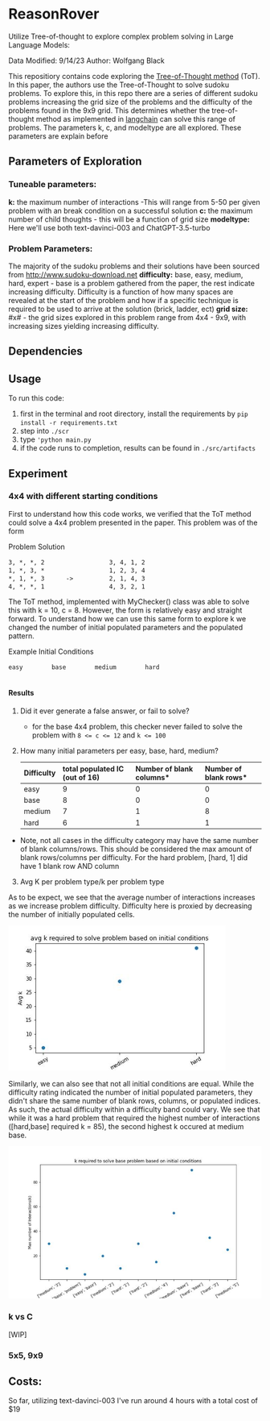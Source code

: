 # ReasonRover
Utilize Tree-of-thought to explore complex problem solving in Large Language Models:

Data Modified: 9/14/23
Author: Wolfgang Black

This repositiory contains code exploring the [Tree-of-Thought method](https://arxiv.org/pdf/2305.08291.pdf) (ToT). In this paper, 
the authors use the Tree-of-Thought to solve sudoku problems. To explore this, in this repo there are a series of different sudoku problems
increasing the grid size of the problems and the difficulty of the problems found in the 9x9 grid. This determines whether the tree-of-thought method as implemented in [langchain]() can solve this range of problems. The parameters k, c, and modeltype are all explored. These parameters are explain before

## Parameters of Exploration
### Tuneable parameters:
<b>k:</b> the maximum number of interactions -This will range from 5-50 per given problem with an break condition on a successful solution
<b>c:</b> the maximum number of child thoughts - this will be a function of grid size
<b>modeltype:</b> Here we'll use both text-davinci-003 and ChatGPT-3.5-turbo

### Problem Parameters:
The majority of the sudoku problems and their solutions have been sourced from http://www.sudoku-download.net
<b>difficulty:</b> base, easy, medium, hard, expert - base is a problem gathered from the paper, the rest indicate increasing difficulty. Difficulty is a function of how many spaces are revealed at the start of the problem and how if a specific technique is required to be used to arrive at the solution (brick, ladder, ect)
<b>grid size:</b> #x# - the grid sizes explored in this problem range from 4x4 - 9x9, with increasing sizes yielding increasing difficulty. 

## Dependencies

## Usage
To run this code:
1. first in the terminal and root directory, install the requirements by ```pip install -r requirements.txt```
2. step into ```./scr```
3. type ```'python main.py```
4. if the code runs to completion, results can be found in ```./src/artifacts```

## Experiment
### 4x4 with different starting conditions
First to understand how this code works, we verified that the ToT method could solve a 4x4 problem presented in the paper. This problem was of the form

Problem                     Solution
```
3, *, *, 2                  3, 4, 1, 2
1, *, 3, *                  1, 2, 3, 4
*, 1, *, 3      ->          2, 1, 4, 3
4, *, *, 1                  4, 3, 2, 1
```

The ToT method, implemented with MyChecker() class was able to solve this with k = 10, c = 8. However, the form is relatively easy and straight forward. To understand how we can use this same form to explore k we changed the number of initial populated parameters and the populated pattern.


Example Initial Conditions
```
easy        base        medium        hard


```
#### Results
1. Did it ever generate a false answer, or fail to solve?
    - for the base 4x4 problem, this checker never failed to solve the problem with ``` 8 <= c <= 12 ``` and ```k <= 100```
2. How many initial parameters per easy, base, hard, medium?

    | Difficulty | total populated IC (out of 16) | Number of blank columns*| Number of blank rows* |
    |-|-|-|-|
    | easy | 9 | 0 | 0 |
    | base | 8 | 0 | 0 |
    | medium | 7 | 1| 8|
    | hard | 6 |1 | 1|

* Note, not all cases in the difficulty category may have the same number of blank columns/rows. This should be considered the max amount of blank rows/columns per difficulty. For the hard problem, [hard, 1] did have 1 blank row AND column

3. Avg K per problem type/k per problem type

As to be expect, we see that the average number of interactions increases as we increase problem difficulty. Difficulty here is proxied by decreasing the number of initially populated cells. 

![alt text](https://github.com/wolfgangjblack/ReasonRover/blob/tutorial/src/artifacts/avg_k.jpg)

Similarly, we can also see that not all initial conditions are equal. While the difficulty rating indicated the number of initial populated parameters, they didn't share the same number of blank rows, columns, or populated indices. As such, the actual difficulty within a difficulty band could vary. We see that while it was a hard problem that required the highest number of interactions ([hard,base] required k = 85), the second highest k occured at medium base. 

![alt text](https://github.com/wolfgangjblack/ReasonRover/blob/tutorial/src/artifacts/max_k.jpg)

### k vs C

[WIP]

### 5x5, 9x9

## Costs:
So far, utilizing text-davinci-003 I've run around 4 hours with a total cost of $19
